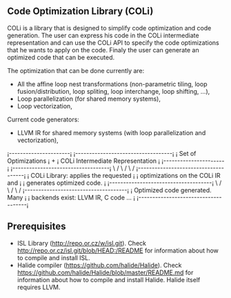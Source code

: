 Code Optimization Library (COLi)
----------------------------------
COLi is a library that is designed to simplify code optimization
and code generation.  The user can express his code in the COLi
intermediate representation and can use the COLi API to specify
the code optimizations that he wants to apply on the code.
Finaly the user can generate an optimized code that can be
executed.

The optimization that can be done currently are:
- All the affine loop nest transformations (non-parametric
  tiling, loop fusion/distribution, loop spliting,
  loop interchange, loop shifting, ...),
- Loop parallelization (for shared memory systems),
- Loop vectorization,

Current code generators:
- LLVM IR for shared memory systems (with loop parallelization
  and vectorization),


¡----------------------¡   ¡-----------------------------------¡
¡ Set of Optimizations ¡ + ¡ COLi Intermediate Representation  ¡
¡----------------------¡   ¡-----------------------------------¡
                      \     /
                       \   /
                        \ /
       ¡-------------------------------------¡
       ¡ COLi Library: applies the requested ¡
       ¡ optimizations on the COLi IR and    ¡
       ¡ generates optimized code.           ¡
       ¡-------------------------------------¡
                      \     /
                       \   /
                        \ /
       ¡-------------------------------------¡
       ¡ Optimized code generated. Many      ¡
       ¡ backends exist: LLVM IR, C code ... ¡
       ¡-------------------------------------¡

Prerequisites
--------------
- ISL Library (http://repo.or.cz/w/isl.git).
  Check http://repo.or.cz/isl.git/blob/HEAD:/README for information
  about how to compile and install ISL.
- Halide compiler (https://github.com/halide/Halide).
  Check https://github.com/halide/Halide/blob/master/README.md for
  information about how to compile and install Halide.  Halide itself
  requires LLVM.
